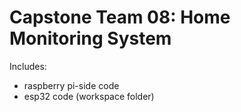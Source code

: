 # Capstone Team 08: Home Monitoring System
Includes:
* raspberry pi-side code
* esp32 code (workspace folder)
